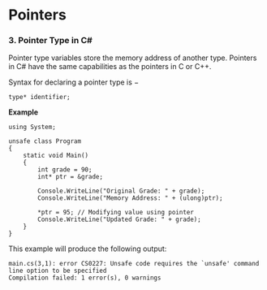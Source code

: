 # Pointers

### 3. Pointer Type in C\#

Pointer type variables store the memory address of another type. Pointers in C# have the same capabilities as the pointers in C or C++.

Syntax for declaring a pointer type is −

```
type* identifier;
```

**Example**

```
using System;

unsafe class Program
{
    static void Main()
    {
        int grade = 90;
        int* ptr = &grade;

        Console.WriteLine("Original Grade: " + grade);
        Console.WriteLine("Memory Address: " + (ulong)ptr);

        *ptr = 95; // Modifying value using pointer
        Console.WriteLine("Updated Grade: " + grade);
    }
}
```

This example will produce the following output:

```
main.cs(3,1): error CS0227: Unsafe code requires the `unsafe' command line option to be specified
Compilation failed: 1 error(s), 0 warnings
```
